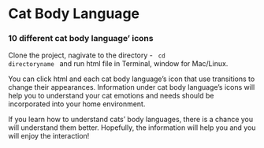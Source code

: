 # Cat Body Language
### 10 different cat body language’ icons 

Clone the project, nagivate to the directory - <code> cd directoryname </code> and run html file in Terminal, window for Mac/Linux.

You can click html and each cat body language’s icon that use transitions to change their appearances. Information under cat body language’s icons will help you to understand your cat emotions and needs should be incorporated into your home environment.

If you learn how to understand cats’ body languages, there is a chance you will understand them better. Hopefully, the information will help you and you will enjoy the interaction!

